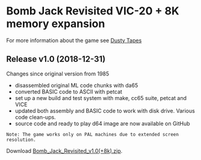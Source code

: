 # Bomb Jack Revisited VIC-20 + 8K memory expansion

For more information about the game see
[Dusty Tapes](https://ops.github.io/Dusty-Tapes/)

## Release v1.0 (2018-12-31)

Changes since original version from 1985

- disassembled original ML code chunks with da65
- converted BASIC code to ASCII with petcat
- set up a new build and test system with make, cc65 suite, petcat and VICE
- updated both assembly and BASIC code to work with disk drive. Various
code clean-ups.
- source code and ready to play d64 image are now available on GitHub

`Note: The game works only on PAL machines due to extended screen
resolution.`

Download [Bomb_Jack_Revisited_v1.0(+8k).zip](releases/Bomb_Jack_Revisited_v1.0(+8k).zip).
